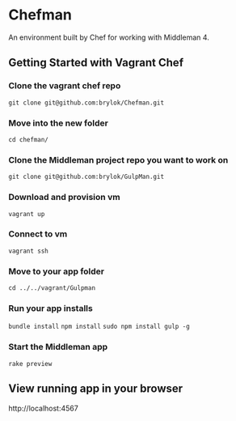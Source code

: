 # Chefman
An environment built by Chef for working with Middleman 4.

## Getting Started with Vagrant Chef


### Clone the vagrant chef repo
`git clone git@github.com:brylok/Chefman.git`

### Move into the new folder
`cd chefman/`

### Clone the Middleman project repo you want to work on
`git clone git@github.com:brylok/GulpMan.git`

### Download and provision vm
`vagrant up`

### Connect to vm
`vagrant ssh`

### Move to your app folder
`cd ../../vagrant/Gulpman`

### Run your app installs
`bundle install`
`npm install`
`sudo npm install gulp -g`

### Start the Middleman app
`rake preview`

## View running app in your browser
http://localhost:4567
